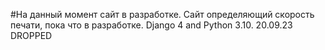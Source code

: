 #На данный момент сайт в разработке.
Сайт определяющий скорость печати, пока что в разработке. Django 4 and Python 3.10. 20.09.23 DROPPED

